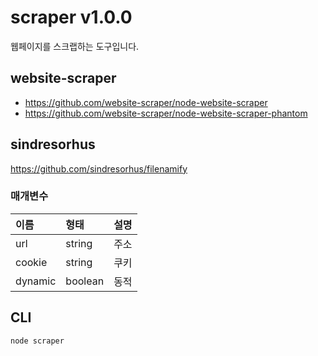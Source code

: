 # scraper v1.0.0
웹페이지를 스크랩하는 도구입니다.

## website-scraper
- <https://github.com/website-scraper/node-website-scraper>
- <https://github.com/website-scraper/node-website-scraper-phantom>

## sindresorhus
<https://github.com/sindresorhus/filenamify>

### 매개변수

이름 | 형태 | 설명
| :-- | :-- | :-- |
url | string | 주소
cookie | string | 쿠키
dynamic | boolean | 동적

## CLI
````javascript
node scraper
````
